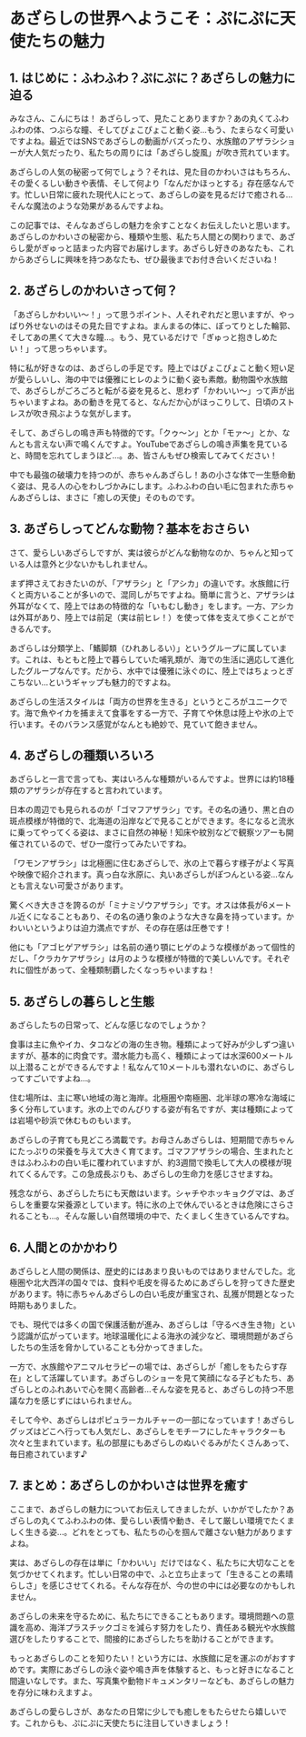 # あざらしの世界へようこそ：ぷにぷに天使たちの魅力

## 1. はじめに：ふわふわ？ぷにぷに？あざらしの魅力に迫る

みなさん、こんにちは！ あざらしって、見たことありますか？あの丸くてふわふわの体、つぶらな瞳、そしてぴょこぴょこと動く姿…もう、たまらなく可愛いですよね。最近ではSNSであざらしの動画がバズったり、水族館のアザラシショーが大人気だったり、私たちの周りには「あざらし旋風」が吹き荒れています。

あざらしの人気の秘密って何でしょう？それは、見た目のかわいさはもちろん、その愛くるしい動きや表情、そして何より「なんだかほっとする」存在感なんです。忙しい日常に疲れた現代人にとって、あざらしの姿を見るだけで癒される…そんな魔法のような効果があるんですよね。

この記事では、そんなあざらしの魅力を余すことなくお伝えしたいと思います。あざらしのかわいさの秘密から、種類や生態、私たち人間との関わりまで、あざらし愛がぎゅっと詰まった内容でお届けします。あざらし好きのあなたも、これからあざらしに興味を持つあなたも、ぜひ最後までお付き合いくださいね！

## 2. あざらしのかわいさって何？

「あざらしかわいい～！」って思うポイント、人それぞれだと思いますが、やっぱり外せないのはその見た目ですよね。まんまるの体に、ぽってりとした輪郭、そしてあの黒くて大きな瞳…。もう、見ているだけで「ぎゅっと抱きしめたい！」って思っちゃいます。

特に私が好きなのは、あざらしの手足です。陸上ではぴょこぴょこと動く短い足が愛らしいし、海の中では優雅にヒレのように動く姿も素敵。動物園や水族館で、あざらしがごろごろと転がる姿を見ると、思わず「かわいい～」って声が出ちゃいますよね。あの動きを見てると、なんだか心がほっこりして、日頃のストレスが吹き飛ぶような気がします。

そして、あざらしの鳴き声も特徴的です。「クゥ～ン」とか「モァ～」とか、なんとも言えない声で鳴くんですよ。YouTubeであざらしの鳴き声集を見ていると、時間を忘れてしまうほど…。あ、皆さんもぜひ検索してみてください！

中でも最強の破壊力を持つのが、赤ちゃんあざらし！あの小さな体で一生懸命動く姿は、見る人の心をわしづかみにします。ふわふわの白い毛に包まれた赤ちゃんあざらしは、まさに「癒しの天使」そのものです。

## 3. あざらしってどんな動物？基本をおさらい

さて、愛らしいあざらしですが、実は彼らがどんな動物なのか、ちゃんと知っている人は意外と少ないかもしれません。

まず押さえておきたいのが、「アザラシ」と「アシカ」の違いです。水族館に行くと両方いることが多いので、混同しがちですよね。簡単に言うと、アザラシは外耳がなくて、陸上ではあの特徴的な「いもむし動き」をします。一方、アシカは外耳があり、陸上では前足（実は前ヒレ！）を使って体を支えて歩くことができるんです。

あざらしは分類学上、「鰭脚類（ひれあしるい）」というグループに属しています。これは、もともと陸上で暮らしていた哺乳類が、海での生活に適応して進化したグループなんです。だから、水中では優雅に泳ぐのに、陸上ではちょっとぎこちない…というギャップも魅力的ですよね。

あざらしの生活スタイルは「両方の世界を生きる」というところがユニークです。海で魚やイカを捕まえて食事をする一方で、子育てや休息は陸上や氷の上で行います。そのバランス感覚がなんとも絶妙で、見ていて飽きません。

## 4. あざらしの種類いろいろ

あざらしと一言で言っても、実はいろんな種類がいるんですよ。世界には約18種類のアザラシが存在すると言われています。

日本の周辺でも見られるのが「ゴマフアザラシ」です。その名の通り、黒と白の斑点模様が特徴的で、北海道の沿岸などで見ることができます。冬になると流氷に乗ってやってくる姿は、まさに自然の神秘！知床や紋別などで観察ツアーも開催されているので、ぜひ一度行ってみたいですね。

「ワモンアザラシ」は北極圏に住むあざらしで、氷の上で暮らす様子がよく写真や映像で紹介されます。真っ白な氷原に、丸いあざらしがぽつんといる姿…なんとも言えない可愛さがあります。

驚くべき大きさを誇るのが「ミナミゾウアザラシ」です。オスは体長が6メートル近くになることもあり、その名の通り象のような大きな鼻を持っています。かわいいというよりは迫力満点ですが、その存在感は圧巻です！

他にも「アゴヒゲアザラシ」は名前の通り顎にヒゲのような模様があって個性的だし、「クラカケアザラシ」は月のような模様が特徴的で美しいんです。それぞれに個性があって、全種類制覇したくなっちゃいますね！

## 5. あざらしの暮らしと生態

あざらしたちの日常って、どんな感じなのでしょうか？

食事は主に魚やイカ、タコなどの海の生き物。種類によって好みが少しずつ違いますが、基本的に肉食です。潜水能力も高く、種類によっては水深600メートル以上潜ることができるんですよ！私なんて10メートルも潜れないのに、あざらしってすごいですよね…。

住む場所は、主に寒い地域の海と海岸。北極圏や南極圏、北半球の寒冷な海域に多く分布しています。氷の上でのんびりする姿が有名ですが、実は種類によっては岩場や砂浜で休むものもいます。

あざらしの子育ても見どころ満載です。お母さんあざらしは、短期間で赤ちゃんにたっぷりの栄養を与えて大きく育てます。ゴマフアザラシの場合、生まれたときはふわふわの白い毛に覆われていますが、約3週間で換毛して大人の模様が現れてくるんです。この急成長ぶりも、あざらしの生命力を感じさせますね。

残念ながら、あざらしたちにも天敵はいます。シャチやホッキョクグマは、あざらしを重要な栄養源としています。特に氷の上で休んでいるときは危険にさらされることも…。そんな厳しい自然環境の中で、たくましく生きているんですね。

## 6. 人間とのかかわり

あざらしと人間の関係は、歴史的にはあまり良いものではありませんでした。北極圏や北大西洋の国々では、食料や毛皮を得るためにあざらしを狩ってきた歴史があります。特に赤ちゃんあざらしの白い毛皮が重宝され、乱獲が問題となった時期もありました。

でも、現代では多くの国で保護活動が進み、あざらしは「守るべき生き物」という認識が広がっています。地球温暖化による海氷の減少など、環境問題があざらしたちの生活を脅かしていることも分かってきました。

一方で、水族館やアニマルセラピーの場では、あざらしが「癒しをもたらす存在」として活躍しています。あざらしのショーを見て笑顔になる子どもたち、あざらしとのふれあいで心を開く高齢者…そんな姿を見ると、あざらしの持つ不思議な力を感じずにはいられません。

そして今や、あざらしはポピュラーカルチャーの一部になっています！あざらしグッズはどこへ行っても人気だし、あざらしをモチーフにしたキャラクターも次々と生まれています。私の部屋にもあざらしのぬいぐるみがたくさんあって、毎日癒されています♪

## 7. まとめ：あざらしのかわいさは世界を癒す

ここまで、あざらしの魅力についてお伝えしてきましたが、いかがでしたか？あざらしの丸くてふわふわの体、愛らしい表情や動き、そして厳しい環境でたくましく生きる姿…。どれをとっても、私たちの心を掴んで離さない魅力がありますよね。

実は、あざらしの存在は単に「かわいい」だけではなく、私たちに大切なことを気づかせてくれます。忙しい日常の中で、ふと立ち止まって「生きることの素晴らしさ」を感じさせてくれる。そんな存在が、今の世の中には必要なのかもしれません。

あざらしの未来を守るために、私たちにできることもあります。環境問題への意識を高め、海洋プラスチックゴミを減らす努力をしたり、責任ある観光や水族館選びをしたりすることで、間接的にあざらしたちを助けることができます。

もっとあざらしのことを知りたい！という方には、水族館に足を運ぶのがおすすめです。実際にあざらしの泳ぐ姿や鳴き声を体験すると、もっと好きになること間違いなしです。また、写真集や動物ドキュメンタリーなども、あざらしの魅力を存分に味わえますよ。

あざらしの愛らしさが、あなたの日常に少しでも癒しをもたらせたら嬉しいです。これからも、ぷにぷに天使たちに注目していきましょう！ 
